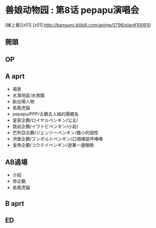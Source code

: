 # 兽娘动物园 : 第8话 pepapu演唱会

[線上看][z01]
[z01]:http://bangumi.bilibili.com/anime/5796/play#100610

## 開頭
## OP
## A aprt

* 場景
 * 水濱地區/水族館
* 新出場人物
 * 長尾虎貓
  * pepapu/PPP/企鵝五人組的團體名
   * 皇家企鵝/ロイヤルペンギン/公主/
   * 跳岩企鵝/イワトビペンギン/小岩/
   * 巴布亞企鵝/ジェンツーペンギン/膽小的個性
   * 洪堡企鵝/フンボルトペンギン/口頭禪是呼嚕嚕
   * 皇帝企鵝/コウテイペンギン/遮著一邊眼睛

        
## AB過場
* 介紹
 * 帝企鵝
 * 長尾虎貓



## B aprt



## ED
